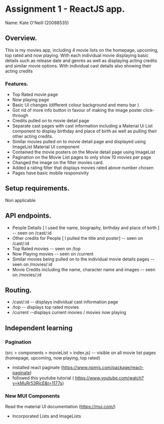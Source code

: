 # Assignment 1 - ReactJS app.

Name: Kate O'Neill (20088535)

## Overview.

This is my movies app, including 4 movie lists on the homepage, upcoming, top rated and now playing. With each individual movie displaying basic details such as release date and genres as well as displaying acting credits and similar movie options. With individual cast details also showing their acting credits

### Features.
- Top Rated movie page
- Now playing page
- Basic UI changes (different colour background and menu bar )
- Got rid of more info button in favour of making the image poster click-through
- Credits pulled on to movie detail page
- Separate cast pages with cast information including a Material Ui List component to display birthday and place of birth as well as pulling their other acting credits.
- Similar movies pulled on to movie detail page and displayed using ImageList Material UI component
- Contained the movie posters on the Movie detail page using ImageList
- Pagination on the Movie List pages to only show 10 movies per page
- Changed the image on the filter movies card.
- Added a rating filter that displays movies rated above number chosen
- Pages have basic mobile responsivity 

## Setup requirements.

Non applicable

## API endpoints.

- People Details [ I used the name, biography, birthday and place of birth ] -- seen on /cast/:id
- Other credits for People [ I pulled the title and poster] -- seen on /cast/:id
- Top Rated movies -- seen on /top
- Now Playing movies -- seen on /current
- Similar movies being pulled on to the individual movie details pages -- seen on /movies/:id
- Movie Credits including the name, character name and images -- seen on /movies/:id

## Routing.

- /cast/:id -- displays individual cast information page
- /top -- displays top rated movies
- /current --displays current movies / movies now playing

## Independent learning 

### Pagination 
(src > components > movieList > index.js) -- visible on all movie list pages (homepage, upcoming, now playing, top rated) 
- installed react paginate (https://www.npmjs.com/package/react-paginate)
- followed this youtube tutorial ( https://www.youtube.com/watch?v=kMuRr53RjcE&t=1177s)

### New MUI Components
Read the material UI documentation (https://mui.com/)
- Incorporated Lists and ImageLists



